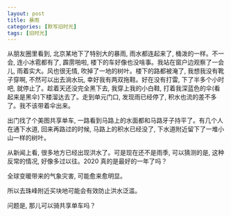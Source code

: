 ```yaml
---
layout: post
title: 暴雨
categories: [默写旧时光]
tags: [旧时光]
---
```


从朋友圈里看到, 北京某地下了特别大的暴雨, 雨水都连起来了, 桶泼的一样。不一会, 连小冰雹都有了, 霹雳啪啦, 楼下的车好像也没啥事。我站在窗户边观察了一会儿, 雨着实大。风也很无情, 吹掉了一地的树叶。楼下的路都被淹了, 我想我没有靴子穿啊, 不然可以出去淌水玩, 幸好我有两双拖鞋。好在没有打雷, 下了半多个小时吧, 就停止了。趁着天还没完全黑下去, 我穿上我的小白鞋, 打着我深蓝色的伞(看起来是黑伞)下楼溜达去了。走到单元门口, 发现雨已经停了, 积水也流的差不多了。我不该带着伞出来。

出门找了个美图共享单车, 一路看到马路上的水面都和马路牙子持平了。有几个人在通下水道, 回来再路过的时候, 马路上的积水已经没了, 下水道附近留下了一堆小山一样的树叶。

从新闻上看, 很多地方已经出现洪水了。可是现在还不是雨季, 可以猜测的是, 这种反常的情况, 好像多过以往。2020 真的是最好的一年了吗？

全球变暖带来的气象灾害, 可能愈来愈明显。

所以去珠峰附近买块地可能会有效防止洪水泛滥。

问题是, 那儿可以骑共享单车吗？